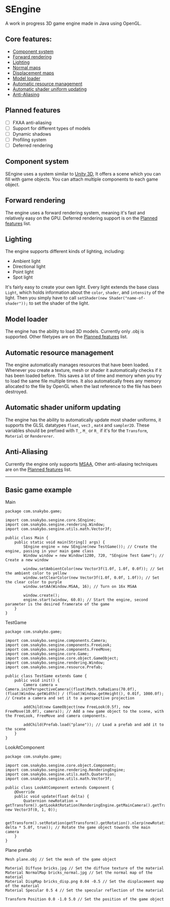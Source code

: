 # SEngine

A work in progress 3D game engine made in Java using OpenGL.

## Core features:
- [Component system](#component-system)
- [Forward rendering](#forward-rendering)
- [Lighting](#lighting)
- [Normal maps](http://en.wikipedia.org/wiki/Normal_mapping)
- [Displacement maps](http://en.wikipedia.org/wiki/Displacement_mapping)
- [Model loader](#model-loader)
- [Automatic resource management](#automatic-resource-management)
- [Automatic shader uniform updating](#automatic-shader-uniform-updating)
- [Anti-Aliasing](#anti-aliasing)

## Planned features
- [ ] FXAA anti-aliasing
- [ ] Support for different types of models
- [ ] Dynamic shadows
- [ ] Profiling system
- [ ] Deferred rendering

## Component system
SEngine uses a system similar to [Unity 3D](http://unity3d.com/), It offers a scene which you can fill with game objects. You can attach multiple components to each game object.

## Forward rendering
The engine uses a forward rendering system, meaning it's fast and relatively easy on the GPU. Deferred rendering support is on the [Planned features](#planned-features) list.

## Lighting
The engine supports different kinds of lighting, including:
- Ambient light
- Directional light
- Point light
- Spot light

It's fairly easy to create your own light.
Every light extends the base class ```Light```, which holds information about the ```color```, ```shader```, and ```intensity``` of the light. Then you simply have to call ```setShader(new Shader("name-of-shader"));``` to set the shader of the light.

## Model loader
The engine has the ability to load 3D models. Currently only .obj is supported. Other filetypes are on the [Planned features](#planned-features) list.

## Automatic resource management
The engine automatically manages resources that have been loaded. Whenever you create a texture, mesh or shader it automatically checks if it has been loaded before. This saves a lot of time and memory when you try to load the same file multiple times. It also automatically frees any memory allocated to the file by OpenGL when the last reference to the file has been destroyed.

## Automatic shader uniform updating
The engine has the ability to automatically update most shader uniforms, it supports the GLSL datatypes ```float```, ```vec3``` , ```mat4``` and ```sampler2D```. These variables should be prefixed with ```T_```, ```M_``` or ```R_``` if it's for the ```Transform```, ```Material``` or ```Rendererer```.

## Anti-Aliasing
Currently the engine only supports [MSAA](http://en.wikipedia.org/wiki/Multisample_anti-aliasing), Other anti-aliasing techniques are on the [Planned features](#planned-features) list.

------------------------

## Basic game example

Main
```
package com.snakybo.game;

import com.snakybo.sengine.core.SEngine;
import com.snakybo.sengine.rendering.Window;
import com.snakybo.sengine.utils.math.Vector3f;

public class Main {
	public static void main(String[] args) {
		SEngine engine = new SEngine(new TestGame()); // Create the engine, passing in your main game class
		Window window = new Window(1280, 720, "SEngine Test Game"); // Create a new window
		
		window.setAmbientColor(new Vector3f(1.0f, 1.0f, 0.0f)); // Set the ambient color to yellow
		window.setClearColor(new Vector3f(1.0f, 0.0f, 1.0f)); // Set the clear color to purple
		window.setAA(Window.MSAA, 16); // Turn on 16x MSAA
		
		window.create();
		engine.start(window, 60.0); // Start the engine, second parameter is the desired framerate of the game
	}
}

```

TestGame
```
package com.snakybo.game;

import com.snakybo.sengine.components.Camera;
import com.snakybo.sengine.components.FreeLook;
import com.snakybo.sengine.components.FreeMove;
import com.snakybo.sengine.core.Game;
import com.snakybo.sengine.core.object.GameObject;
import com.snakybo.sengine.rendering.Window;
import com.snakybo.sengine.resource.Prefab;

public class TestGame extends Game {
	public void init() {
		Camera camera = Camera.initPerspectiveCamera((float)Math.toRadians(70.0f), (float)Window.getWidth() / (float)Window.getHeight(), 0.01f, 1000.0f); // Create a camera and set it to a perspective projection
		
		addChild(new GameObject(new FreeLook(0.5f), new FreeMove(10.0f), camera)); // Add a new game object to the scene, with the FreeLook, FreeMove and camera components.
		
		addChild(Prefab.load("plane")); // Load a prefab and add it to the scene
	}
}
```

LookAtComponent
```
package com.snakybo.game;

import com.snakybo.sengine.core.object.Component;
import com.snakybo.sengine.rendering.RenderingEngine;
import com.snakybo.sengine.utils.math.Quaternion;
import com.snakybo.sengine.utils.math.Vector3f;

public class LookAtComponent extends Component {
	@Override
	public void update(float delta) {
		Quaternion newRotation = getTransform().getLookAtRotation(RenderingEngine.getMainCamera().getTransform().getTransformedPosition(), new Vector3f(0, 1, 0));
		
		getTransform().setRotation(getTransform().getRotation().nlerp(newRotation, delta * 5.0f, true)); // Rotate the game object towards the main camera
	}
}

```

Plane prefab
```
Mesh plane.obj // Set the mesh of the game object

Material Diffuse bricks.jpg // Set the diffuse texture of the material
Material NormalMap bricks_normal.jpg // Set the normal map of the material
Material DispMap bricks_disp.png 0.04 -0.5 // Set the displacement map of the material
Material Specular 0.5 4 // Set the specular reflection of the material

Transform Position 0.0 -1.0 5.0 // Set the position of the game object
```
